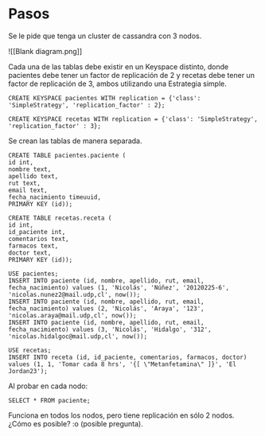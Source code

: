 # Pasos

Se le pide que tenga un cluster de cassandra con 3 nodos. 


![[Blank diagram.png]]

Cada una de las tablas debe existir en un Keyspace distinto, donde pacientes debe tener un factor de replicación de 2 y recetas debe tener un factor de replicación de 3, ambos utilizando una Estrategia simple.

```
CREATE KEYSPACE pacientes WITH replication = {'class': 'SimpleStrategy', 'replication_factor' : 2};
   
CREATE KEYSPACE recetas WITH replication = {'class': 'SimpleStrategy', 'replication_factor' : 3};
```

Se crean las tablas de manera separada.

```
CREATE TABLE pacientes.paciente (
id int,
nombre text,
apellido text,
rut text,
email text,
fecha_nacimiento timeuuid,
PRIMARY KEY (id));

CREATE TABLE recetas.receta (
id int,
id_paciente int,
comentarios text,
farmacos text,
doctor text,
PRIMARY KEY (id));
```

```
USE pacientes;
INSERT INTO paciente (id, nombre, apellido, rut, email, fecha_nacimiento) values (1, 'Nicolás', 'Núñez', '20120225-6', 'nicolas.nunez2@mail.udp,cl', now());
INSERT INTO paciente (id, nombre, apellido, rut, email, fecha_nacimiento) values (2, 'Nicolás', 'Araya', '123', 'nicolas.araya@mail.udp,cl', now());
INSERT INTO paciente (id, nombre, apellido, rut, email, fecha_nacimiento) values (3, 'Nicolás', 'Hidalgo', '312', 'nicolas.hidalgoc@mail.udp,cl', now());

USE recetas;
INSERT INTO receta (id, id_paciente, comentarios, farmacos, doctor) values (1, 1, 'Tomar cada 8 hrs', '{[ \"Metanfetamina\" ]}', 'El Jordan23');
```

Al probar en cada nodo:

```
SELECT * FROM paciente;
```

Funciona en todos los nodos, pero tiene replicación en sólo 2 nodos. ¿Cómo es posible? :o (posible pregunta).